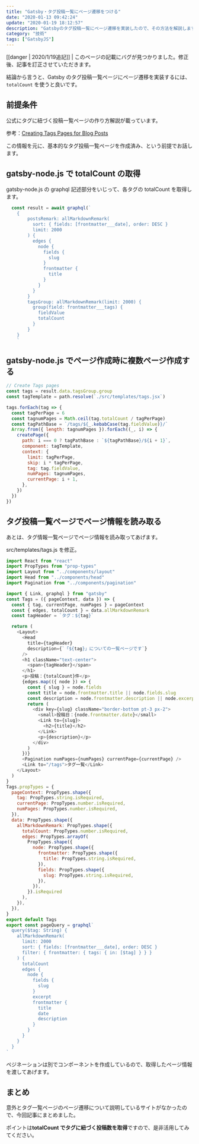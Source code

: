 ```yaml
---
title: "Gatsby・タグ投稿一覧にページ遷移をつける"
date: "2020-01-13 09:42:24"
update: "2020-01-19 18:12:57"
description: "Gatsbyのタグ投稿一覧にページ遷移を実装したので、その方法を解説します。"
category: "技術"
tags: ["GatsbyJS"]
---
```


[[danger | 2020/1/19追記]]
| このページの記載にバグが見つかりました。修正後、記事を訂正させていただきます。

結論から言うと、Gatsby のタグ投稿一覧ページにページ遷移を実装するには、 `totalCount` を使うと良いです。

## 前提条件

公式にタグに紐づく投稿一覧ページの作り方解説が載っています。

参考：[Creating Tags Pages for Blog Posts](https://www.gatsbyjs.org/docs/adding-tags-and-categories-to-blog-posts/)

この情報を元に、基本的なタグ投稿一覧ページを作成済み、という前提でお話します。

## gatsby-node.js で totalCount の取得

gatsby-node.js の graphql 記述部分をいじって、各タグの totalCount を取得します。

```jsx{21}:title=gatsby-node.js
  const result = await graphql(`
    {
        postsRemark: allMarkdownRemark(
          sort: { fields: [frontmatter___date], order: DESC }
          limit: 2000
        ) {
          edges {
            node {
              fields {
                slug
              }
              frontmatter {
                title
              }
            }
          }
        }
        tagsGroup: allMarkdownRemark(limit: 2000) {
          group(field: frontmatter___tags) {
            fieldValue
            totalCount
          }
        }
    }
    `
```

## gatsby-node.js でページ作成時に複数ページ作成する

```jsx{6-7,9,11,14-15,17-18}:title=gatsby-node.js
// Create Tags pages
const tags = result.data.tagsGroup.group
const tagTemplate = path.resolve(`./src/templates/tags.jsx`)

tags.forEach(tag => {
  const tagPerPage = 6
  const tagnumPages = Math.ceil(tag.totalCount / tagPerPage)
  const tagPathBase = `/tags/${_.kebabCase(tag.fieldValue)}/`
  Array.from({ length: tagnumPages }).forEach((_, i) => {
    createPage({
      path: i === 0 ? tagPathBase : `${tagPathBase}/${i + 1}`,
      component: tagTemplate,
      context: {
        limit: tagPerPage,
        skip: i * tagPerPage,
        tag: tag.fieldValue,
        numPages: tagnumPages,
        currentPage: i + 1,
      },
    })
  })
})
```

## タグ投稿一覧ページでページ情報を読み取る

あとは、タグ情報一覧ページでページ情報を読み取ってあげます。

src/templates/tags.js を修正。

```jsx{9,37,45-46}:title=tags.js
import React from "react"
import PropTypes from "prop-types"
import Layout from "../components/layout"
import Head from "../components/head"
import Pagination from "../components/pagination"

import { Link, graphql } from "gatsby"
const Tags = ({ pageContext, data }) => {
  const { tag, currentPage, numPages } = pageContext
  const { edges, totalCount } = data.allMarkdownRemark
  const tagHeader = `タグ：${tag}`

  return (
    <Layout>
      <Head
        title={tagHeader}
        description={`「${tag}」についての一覧ページです`}
      />
      <h1 className="text-center">
        <span>{tagHeader}</span>
      </h1>
      <p>投稿：{totalCount}件</p>
      {edges.map(({ node }) => {
        const { slug } = node.fields
        const title = node.frontmatter.title || node.fields.slug
        const description = node.frontmatter.description || node.excerpt
        return (
          <div key={slug} className="border-bottom pt-3 px-2">
            <small>投稿日：{node.frontmatter.date}</small>
            <Link to={slug}>
              <h2>{title}</h2>
            </Link>
            <p>{description}</p>
          </div>
        )
      })}
      <Pagination numPages={numPages} currentPage={currentPage} />
      <Link to="/tags">タグ一覧</Link>
    </Layout>
  )
}
Tags.propTypes = {
  pageContext: PropTypes.shape({
    tag: PropTypes.string.isRequired,
    currentPage: PropTypes.number.isRequired,
    numPages: PropTypes.number.isRequired,
  }),
  data: PropTypes.shape({
    allMarkdownRemark: PropTypes.shape({
      totalCount: PropTypes.number.isRequired,
      edges: PropTypes.arrayOf(
        PropTypes.shape({
          node: PropTypes.shape({
            frontmatter: PropTypes.shape({
              title: PropTypes.string.isRequired,
            }),
            fields: PropTypes.shape({
              slug: PropTypes.string.isRequired,
            }),
          }),
        }).isRequired
      ),
    }),
  }),
}
export default Tags
export const pageQuery = graphql`
  query($tag: String) {
    allMarkdownRemark(
      limit: 2000
      sort: { fields: [frontmatter___date], order: DESC }
      filter: { frontmatter: { tags: { in: [$tag] } } }
    ) {
      totalCount
      edges {
        node {
          fields {
            slug
          }
          excerpt
          frontmatter {
            title
            date
            description
          }
        }
      }
    }
  }
`
```

ペジネーションは別でコンポーネントを作成しているので、取得したページ情報を渡してあげます。

## まとめ

意外とタグ一覧ページのページ遷移について説明しているサイトがなかったので、今回記事にまとめました。

ポイントは**totalCount でタグに紐づく投稿数を取得**ですので、是非活用してみてください。
